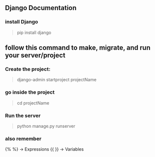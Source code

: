 ## Django Documentation
### install Django 
> pip install django

## follow this command to make, migrate, and run your server/project

### Create the project:
> django-admin startproject projectName

### go inside the project
> cd projectName

### Run the server
> python manage.py runserver

### also remember
{%  %} -> Expressions
{{  }} -> Variables